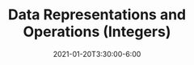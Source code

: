 ---
type: lecture
date: 2021-01-20T3:30:00-6:00
title: Data Representations and Operations (Integers)
thumbnail: 
links: 
    - url: /static_files/03-integers-lsu.pdf
      name: slides (updated)
    - url: https://youtu.be/JT9PTmSwyV4
      name: video
---
